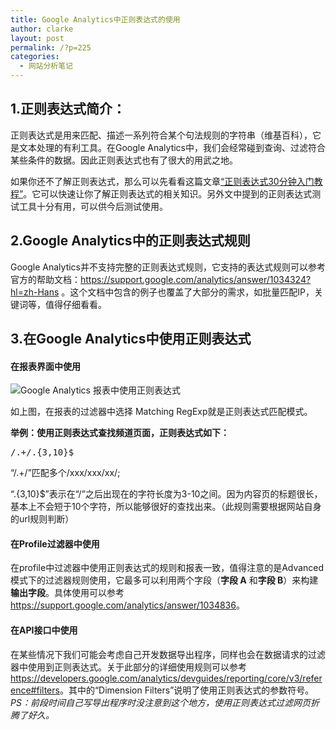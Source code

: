 ```yaml
---
title: Google Analytics中正则表达式的使用
author: clarke
layout: post
permalink: /?p=225
categories:
  - 网站分析笔记
---
```

## 1.正则表达式简介：

正则表达式是用来匹配、描述一系列符合某个句法规则的字符串（维基百科），它是文本处理的有利工具。在Google Analytics中，我们会经常碰到查询、过滤符合某些条件的数据。因此正则表达式也有了很大的用武之地。 

<!--more-->

如果你还不了解正则表达式，那么可以先看看这篇文章<a href="http://deerchao.net/tutorials/regex/regex.htm" target="_blank">“正则表达式30分钟入门教程”</a>。它可以快速让你了解正则表达式的相关知识。另外文中提到的正则表达式测试工具十分有用，可以供今后测试使用。  
## 2.Google Analytics中的正则表达式规则

Google Analytics并不支持完整的正则表达式规则，它支持的表达式规则可以参考官方的帮助文档：<https://support.google.com/analytics/answer/1034324?hl=zh-Hans> 。这个文档中包含的例子也覆盖了大部分的需求，如批量匹配IP，关键词等，值得仔细看看。  
## 3.在Google Analytics中使用正则表达式

#### **在报表界面中使用**

![Google Analytics 报表中使用正则表达式][1]

如上图，在报表的过滤器中选择 Matching RegExp就是正则表达式匹配模式。

**举例：使用正则表达式查找频道页面，正则表达式如下：**

<pre class="csharpcode">/.+/.{3,10}$</pre>

“/.+/”匹配多个/xxx/xxx/xx/; 

“.{3,10}$”表示在“/”之后出现在的字符长度为3-10之间。因为内容页的标题很长，基本上不会短于10个字符，所以能够很好的查找出来。（此规则需要根据网站自身的url规则判断） 

#### **在Profile过滤器中使用**

在profile中过滤器中使用正则表达式的规则和报表一致，值得注意的是Advanced模式下的过滤器规则使用，它最多可以利用两个字段（**字段 A** 和**字段 B**）来构建**输出字段**。具体使用可以参考<https://support.google.com/analytics/answer/1034836>。

#### **在API接口中使用**

在某些情况下我们可能会考虑自己开发数据导出程序，同样也会在数据请求的过滤器中使用到正则表达式。关于此部分的详细使用规则可以参考<https://developers.google.com/analytics/devguides/reporting/core/v3/reference#filters>。其中的“Dimension Filters”说明了使用正则表达式的参数符号。*PS：前段时间自己写导出程序时没注意到这个地方，使用正则表达式过滤网页折腾了好久。*

 [1]: http://itweb.me/wp-content/uploads/2013/google_analytics_re.png ""